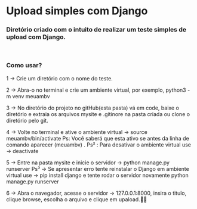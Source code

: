 # Upload simples com Django

### Diretório  criado com o intuito  de realizar um teste simples de upload com Django.
<br>


### Como usar?
1 → Crie um diretório com o nome do teste.

2 → Abra-o no terminal e crie um ambiente virtual, por exemplo, python3 -m venv meuambv

3 →   No diretório do projeto no gitHub(esta pasta) vá em code, baixe o diretório e extraia os arquivos mysite e .gitinore na pasta criada ou clone o diretório pelo git.

4 → Volte no terminal e ative o ambiente virtual → source meuambv/bin/activate  Ps: Você saberá  que esta ativo se antes da linha de comando aparecer (meuambv) . Ps² : Para desativar o ambiente virtual use → deactivate

5 → Entre na pasta mysite e inicie o servidor →  python manage.py runserver   Ps³ → Se apresentar erro tente reinstalar o Django em ambiente virtual use → pip install django  e  tente rodar o servidor novamente  python manage.py runserver

6 → Abra o navegador, acesse o servidor → 127.0.0.1:8000, insira o titulo, clique browse, escolha o arquivo e clique em upaload.✌🏿
